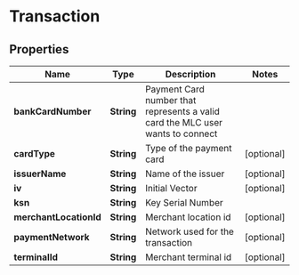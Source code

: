 
# Transaction

## Properties
Name | Type | Description | Notes
------------ | ------------- | ------------- | -------------
**bankCardNumber** | **String** | Payment Card number that represents a valid card the MLC user wants to connect | 
**cardType** | **String** | Type of the payment card |  [optional]
**issuerName** | **String** | Name of the issuer |  [optional]
**iv** | **String** | Initial Vector |  [optional]
**ksn** | **String** | Key Serial Number | 
**merchantLocationId** | **String** | Merchant location id |  [optional]
**paymentNetwork** | **String** | Network used for the transaction |  [optional]
**terminalId** | **String** | Merchant terminal id |  [optional]



